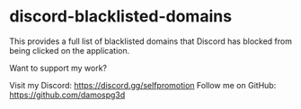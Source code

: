 # discord-blacklisted-domains
This provides a full list of blacklisted domains that Discord has blocked from being clicked on the application.

Want to support my work? 

Visit my Discord:
https://discord.gg/selfpromotion
Follow me on GitHub:
https://github.com/damospg3d
